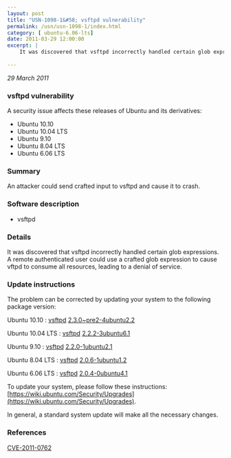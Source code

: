 ```yaml
---
layout: post
title: "USN-1098-1&#58; vsftpd vulnerability"
permalink: /usn/usn-1098-1/index.html
category: [ ubuntu-6.06-lts]
date: 2011-03-29 12:00:00
excerpt: |
    It was discovered that vsftpd incorrectly handled certain glob expressions. A remote authenticated user could use a crafted glob expression to cause vftpd to consume all resources, leading to a denial of service. 
    
--- 
```

 
 

*29 March 2011*

### vsftpd vulnerability

A security issue affects these releases of Ubuntu and its derivatives:

* Ubuntu 10.10
* Ubuntu 10.04 LTS
* Ubuntu 9.10
* Ubuntu 8.04 LTS
* Ubuntu 6.06 LTS

### Summary

An attacker could send crafted input to vsftpd and cause it to crash. 

### Software description

* vsftpd 

### Details

It was discovered that vsftpd incorrectly handled certain glob expressions. A remote authenticated user could use a crafted glob expression to cause vftpd to consume all resources, leading to a denial of service. 

### Update instructions

The problem can be corrected by updating your system to the following package version:

Ubuntu 10.10
 : [vsftpd](https://launchpad.net/ubuntu/+source/vsftpd) <span> [2.3.0~pre2-4ubuntu2.2](https://launchpad.net/ubuntu/+source/vsftpd/2.3.0~pre2-4ubuntu2.2) </span> 

Ubuntu 10.04 LTS
 : [vsftpd](https://launchpad.net/ubuntu/+source/vsftpd) <span> [2.2.2-3ubuntu6.1](https://launchpad.net/ubuntu/+source/vsftpd/2.2.2-3ubuntu6.1) </span> 

Ubuntu 9.10
 : [vsftpd](https://launchpad.net/ubuntu/+source/vsftpd) <span> [2.2.0-1ubuntu2.1](https://launchpad.net/ubuntu/+source/vsftpd/2.2.0-1ubuntu2.1) </span> 

Ubuntu 8.04 LTS
 : [vsftpd](https://launchpad.net/ubuntu/+source/vsftpd) <span> [2.0.6-1ubuntu1.2](https://launchpad.net/ubuntu/+source/vsftpd/2.0.6-1ubuntu1.2) </span> 

Ubuntu 6.06 LTS
 : [vsftpd](https://launchpad.net/ubuntu/+source/vsftpd) <span> [2.0.4-0ubuntu4.1](https://launchpad.net/ubuntu/+source/vsftpd/2.0.4-0ubuntu4.1) </span> 

To update your system, please follow these instructions: [https://wiki.ubuntu.com/Security/Upgrades](https://wiki.ubuntu.com/Security/Upgrades).

In general, a standard system update will make all the necessary changes. 

### References

 
 [CVE-2011-0762](http://people.ubuntu.com/~ubuntu-security/cve/CVE-2011-0762)
 

